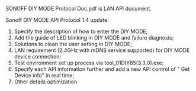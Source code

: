 SONOFF DIY MODE Protocol Doc.pdf is LAN API document.


Sonoff  DIY  MODE  API  Protocol  1.4  update:

1. Specify the description of how to enter the DIY MODE;
2. Add the guide of LED blinking in DIY MODE and failure diagnosis;
3. Solutions to clean the user setting in DIY MODE;
4. LAN requirement (2.4GHz with mDNS service supported) for DIY MODE device connection;
5. Test environment set up process via tool_01DIY85(3.3.0).exe;
6. Specify each API information further and add a new API control of " Get Device info" in real time;
7. Other details optimization

